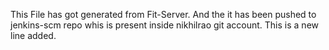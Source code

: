 This File has got generated from Fit-Server.
And the it has been pushed to jenkins-scm repo whis is present inside nikhilrao git account.
This is a new line added.
